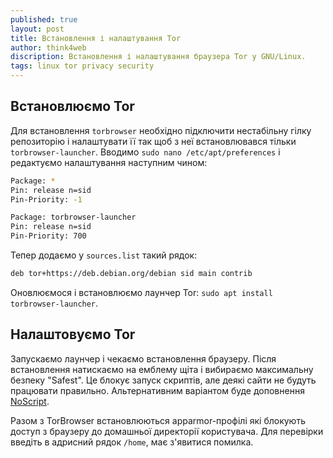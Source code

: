 ```yaml
---
published: true
layout: post
title: Встановлення і налаштування Tor
author: think4web
discription: Встановлення і налаштування браузера Tor у GNU/Linux.
tags: linux tor privacy security
---
```


## Встановлюємо Tor

Для встановлення ```torbrowser``` необхідно підключити нестабільну гілку репозиторію і налаштувати її так щоб з неї встановлювався тільки ```torbrowser-launcher```. Вводимо ```sudo nano /etc/apt/preferences``` і редактуємо налаштування наступним чином:

```bash
Package: *
Pin: release n=sid
Pin-Priority: -1

Package: torbrowser-launcher
Pin: release n=sid
Pin-Priority: 700
```

Тепер додаємо у ```sources.list``` такий рядок:

```bash
deb tor+https://deb.debian.org/debian sid main contrib
``` 

Оновлюємося і встановлюємо лаунчер Tor: ```sudo apt install torbrowser-launcher```.

## Налаштовуємо Tor

Запускаємо лаунчер і чекаємо встановлення браузеру. Після встановлення натискаємо на емблему щіта і вибираємо максимальну безпеку "Safest". Це блокує запуск скриптів, але деякі сайти не будуть працювати правильно. Альтернативним варіантом буде доповнення [NoScript](https://noscript.net/).

Разом з TorBrowser встановлюються apparmor-профілі які блокують доступ з браузеру до домашньої директорії користувача. Для перевірки введіть в адрисний рядок ```/home```, має з'явитися помилка.
